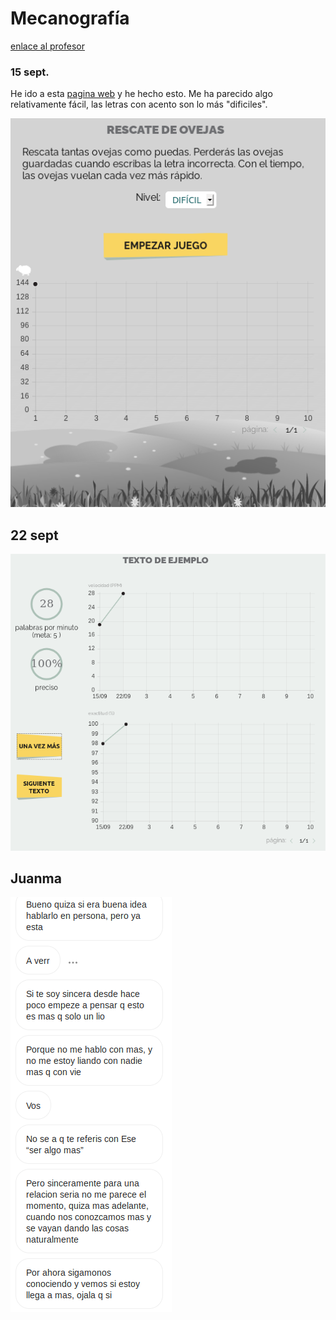 # Mecanografía

[enlace al profesor](https://github.com/d-prieto/Inkscape-fresado-y-soldadura/blob/main/Mecanograf%C3%ADa.md#informaci%C3%B3n-sobre-mecanograf%C3%ADa)

### 15 sept.

He ido a esta [pagina web](https://agilefingers.com/es/) y he hecho esto. Me ha parecido algo relativamente fácil, las letras con acento son lo más "dificiles".


![](https://raw.githubusercontent.com/Samael696/1er-trimestre/main/Captura%20de%20pantalla%20de%202021-09-15%2012-09-59.png)

## 22 sept

![](https://raw.githubusercontent.com/Samael696/1er-trimestre/main/Captura%20de%20pantalla%20de%202021-09-22%2010-38-27.png)




## Juanma

![](https://raw.githubusercontent.com/Samael696/1er-trimestre/main/Captura%20de%20pantalla%20de%202021-09-22%2010-43-22.png)
